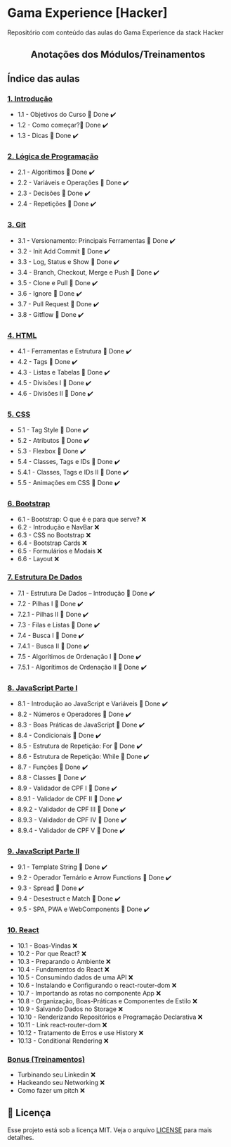 # Gama Experience [Hacker]
Repositório com conteúdo das aulas do Gama Experience da stack Hacker


<h2 align="center">
  Anotações dos Módulos/Treinamentos
</h2>

## Índice das aulas

 ### [1. Introdução](https://github.com/BrunoNishimura/Gama-Experience-Hacker/tree/main/Introducao)
- 1.1 - Objetivos do Curso 👊 Done :heavy_check_mark:
- 1.2 - Como começar?👊 Done :heavy_check_mark:
- 1.3 - Dicas 👊 Done :heavy_check_mark:
 ### [2. Lógica de Programação](https://github.com/BrunoNishimura/Gama-Experience-Hacker/tree/main/2%20L%C3%B3gica%20de%20Programa%C3%A7%C3%A3o)
- 2.1 - Algorítimos 👊 Done :heavy_check_mark:
- 2.2 - Variáveis e Operações 👊 Done :heavy_check_mark:
- 2.3 - Decisões 👊 Done :heavy_check_mark:
- 2.4 - Repetições 👊 Done :heavy_check_mark:
### [3. Git](https://github.com/BrunoNishimura/Gama-Experience-Hacker/tree/main/3%20Git)
- 3.1 - Versionamento: Principais Ferramentas 👊 Done :heavy_check_mark:
- 3.2 - Init Add Commit 👊 Done :heavy_check_mark:
- 3.3 - Log, Status e Show 👊 Done :heavy_check_mark:
- 3.4 - Branch, Checkout, Merge e Push 👊 Done :heavy_check_mark:
- 3.5 - Clone e Pull 👊 Done :heavy_check_mark:
- 3.6 - Ignore 👊 Done :heavy_check_mark:
- 3.7 - Pull Request 👊 Done :heavy_check_mark:
- 3.8 - Gitflow 👊 Done :heavy_check_mark:
### [4. HTML](https://github.com/BrunoNishimura/Gama-Experience-Hacker/tree/main/4%20HTML)
- 4.1 - Ferramentas e Estrutura 👊 Done :heavy_check_mark:
- 4.2 - Tags 👊 Done :heavy_check_mark:
- 4.3 - Listas e Tabelas 👊 Done :heavy_check_mark:
- 4.5 - Divisões I 👊 Done :heavy_check_mark:
- 4.6 - Divisões II 👊 Done :heavy_check_mark:
### [5. CSS](https://github.com/BrunoNishimura/Gama-Experience-Hacker/tree/main/5%20CSS)
- 5.1 - Tag Style 👊 Done :heavy_check_mark:
- 5.2 - Atributos 👊 Done :heavy_check_mark:
- 5.3 - Flexbox 👊 Done :heavy_check_mark:
- 5.4 - Classes, Tags e IDs 👊 Done :heavy_check_mark:
- 5.4.1 - Classes, Tags e IDs II 👊 Done :heavy_check_mark:
- 5.5 - Animações em CSS 👊 Done :heavy_check_mark:
### [6. Bootstrap](https://github.com/BrunoNishimura/Gama-Experience-Hacker/tree/main/6%20Bootstrap)
- 6.1 - Bootstrap: O que é e para que serve? ❌
- 6.2 - Introdução e NavBar ❌
- 6.3 - CSS no Bootstrap ❌
- 6.4 - Bootstrap Cards ❌
- 6.5 - Formulários e Modais ❌
- 6.6 - Layout ❌
### [7. Estrutura De Dados](https://github.com/BrunoNishimura/Gama-Experience-Hacker/tree/main/7%20Estrutura%20de%20Dados)
- 7.1 - Estrutura De Dados – Introdução 👊 Done :heavy_check_mark:
- 7.2 - Pilhas I 👊 Done :heavy_check_mark:
- 7.2.1 - Pilhas II 👊 Done :heavy_check_mark:
- 7.3 - Filas e Listas 👊 Done :heavy_check_mark:
- 7.4 - Busca I 👊 Done :heavy_check_mark:
- 7.4.1 - Busca II 👊 Done :heavy_check_mark:
- 7.5 - Algorítimos de Ordenação I 👊 Done :heavy_check_mark:
- 7.5.1 - Algorítimos de Ordenação II 👊 Done :heavy_check_mark:
### [8. JavaScript Parte I](https://github.com/BrunoNishimura/Gama-Experience-Hacker/tree/main/8%20JavaScript%20Parte%20I)
- 8.1 - Introdução ao JavaScript e Variáveis 👊 Done :heavy_check_mark:
- 8.2 - Números e Operadores 👊 Done :heavy_check_mark:
- 8.3 - Boas Práticas de JavaScript 👊 Done :heavy_check_mark:
- 8.4 - Condicionais 👊 Done :heavy_check_mark:
- 8.5 - Estrutura de Repetição: For 👊 Done :heavy_check_mark:
- 8.6 - Estrutura de Repetição: While 👊 Done :heavy_check_mark:
- 8.7 - Funções 👊 Done :heavy_check_mark:
- 8.8 - Classes 👊 Done :heavy_check_mark:
- 8.9 - Validador de CPF I 👊 Done :heavy_check_mark:
- 8.9.1 - Validador de CPF II 👊 Done :heavy_check_mark:
- 8.9.2 - Validador de CPF III 👊 Done :heavy_check_mark:
- 8.9.3 - Validador de CPF IV 👊 Done :heavy_check_mark:
- 8.9.4 - Validador de CPF V 👊 Done :heavy_check_mark:
### [9. JavaScript Parte II](https://github.com/BrunoNishimura/Gama-Experience-Hacker/tree/main/9%20JavaScript%20Parte%20II)
- 9.1 - Template String 👊 Done :heavy_check_mark:
- 9.2 - Operador Ternário e Arrow Functions 👊 Done :heavy_check_mark:
- 9.3 - Spread 👊 Done :heavy_check_mark:
- 9.4 - Desestruct e Match 👊 Done :heavy_check_mark:
- 9.5 - SPA, PWA e WebComponents 👊 Done :heavy_check_mark:
### [10. React](https://github.com/BrunoNishimura/Gama-Experience-Hacker/tree/main/10%20React)
- 10.1 - Boas-Vindas ❌
- 10.2 - Por que React? ❌
- 10.3 - Preparando o Ambiente ❌
- 10.4 - Fundamentos do React ❌
- 10.5 - Consumindo dados de uma API ❌
- 10.6 - Instalando e Configurando o react-router-dom ❌
- 10.7 - Importando as rotas no componente App ❌
- 10.8 - Organização, Boas-Práticas e Componentes de Estilo ❌
- 10.9 - Salvando Dados no Storage ❌
- 10.10 - Renderizando Repositórios e Programação Declarativa ❌
- 10.11 - Link react-router-dom ❌
- 10.12 - Tratamento de Erros e use History ❌
- 10.13 - Conditional Rendering ❌
### [Bonus (Treinamentos)](https://github.com/BrunoNishimura/Gama-Experience-Hacker/tree/main/Bonus)
- Turbinando seu Linkedin ❌
- Hackeando seu Networking ❌
- Como fazer um pitch ❌







## :memo: Licença

Esse projeto está sob a licença MIT. Veja o arquivo [LICENSE](LICENSE) para mais detalhes.
